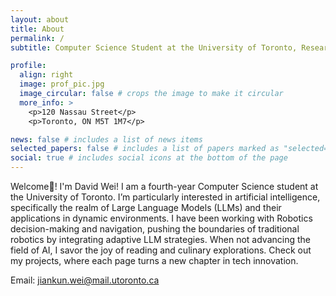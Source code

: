 ```yaml
---
layout: about
title: About
permalink: /
subtitle: Computer Science Student at the University of Toronto, Researcher at MEDCVR Lab, QA Engineer at Uken Games Inc.

profile:
  align: right
  image: prof_pic.jpg
  image_circular: false # crops the image to make it circular
  more_info: >
    <p>120 Nassau Street</p>
    <p>Toronto, ON M5T 1M7</p>

news: false # includes a list of news items
selected_papers: false # includes a list of papers marked as "selected={true}"
social: true # includes social icons at the bottom of the page
---
```


Welcome👋! I'm David Wei! I am a fourth-year Computer Science student at the University of Toronto. I’m particularly interested in artificial intelligence, specifically the realm of Large Language Models (LLMs) and their applications in dynamic environments. I have been working with Robotics decision-making and navigation, pushing the boundaries of traditional robotics by integrating adaptive LLM strategies. When not advancing the field of AI, I savor the joy of reading and culinary explorations. Check out my projects, where each page turns a new chapter in tech innovation.

Email: jiankun.wei@mail.utoronto.ca
